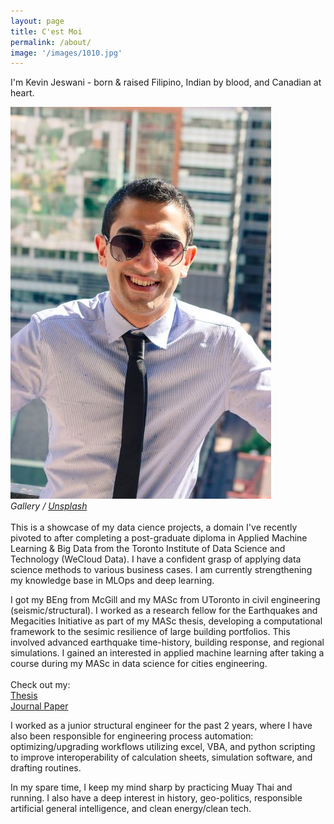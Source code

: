 ```yaml
---
layout: page
title: C'est Moi
permalink: /about/
image: '/images/1010.jpg'
---
```


I'm Kevin Jeswani - born & raised Filipino, Indian by blood, and Canadian at heart.
<br>
<div class="gallery-box">
  <div class="gallery">
    <img src="/images/1014.jpg">
  </div>
  <em>Gallery / <a href="https://unsplash.com/" target="_blank">Unsplash</a></em>
</div>
<br>
This is a showcase of my data cience projects, a domain I've recently pivoted to after completing a post-graduate diploma in Applied Machine Learning & Big Data from the Toronto Institute of Data Science and Technology (WeCloud Data). I have a confident grasp of applying data science methods to various business cases. I am currently strengthening my knowledge base in MLOps and deep learning.

I got my BEng from McGill and my MASc from UToronto in civil engineering (seismic/structural). I worked as a research fellow for the Earthquakes and Megacities Initiative as part of my MASc thesis, developing a computational framework to the sesimic resilience of large building portfolios. This involved advanced earthquake time-history, building response, and regional simulations. I gained an interested in applied machine learning after taking a course during my MASc in data science for cities engineering.  
<br>
Check out my: <br>
[Thesis](https://tspace.library.utoronto.ca/handle/1807/104931) <br>
[Journal Paper](https://journals.sagepub.com/doi/abs/10.1177/87552930221086304) <br>

I worked as a junior structural engineer for the past 2 years, where I have also been responsible for engineering process automation: optimizing/upgrading workflows utilizing excel, VBA, and python scripting to improve interoperability of calculation sheets, simulation software, and drafting routines.

In my spare time, I keep my mind sharp by practicing Muay Thai and running. I also have a deep interest in history, geo-politics, responsible artificial general intelligence, and clean energy/clean tech.